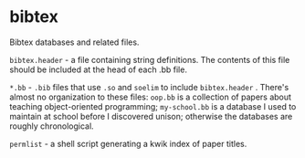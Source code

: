 bibtex
======

Bibtex databases and related files.

`bibtex.header` - a file containing string definitions.  The contents of this
file should be included at the head of each .bb file.

`*.bb` - `.bib` files that use `.so` and `soelim` to include `bibtex.header` .
There's almost no organization to these files: `oop.bb` is a collection of
papers about teaching object-oriented programming; `my-school.bb` is a database
I used to maintain at school before I discovered unison; otherwise the
databases are roughly chronological.

`permlist` - a shell script generating a kwik index of paper titles.
